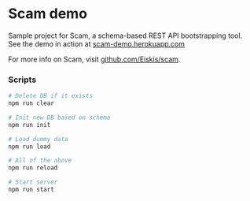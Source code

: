 
# Scam demo

Sample project for Scam, a schema-based REST API bootstrapping tool. See the demo in action at [scam-demo.herokuapp.com](https://scam-demo.herokuapp.com/)

For more info on Scam, visit [github.com/Eiskis/scam](https://github.com/Eiskis/scam).

### Scripts

```sh
# Delete DB if it exists
npm run clear

# Init new DB based on schema
npm run init

# Load dummy data
npm run load

# All of the above
npm run reload

# Start server
npm run start
```
